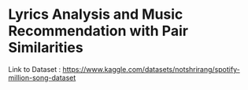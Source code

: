 # Lyrics Analysis and Music Recommendation with Pair Similarities

Link to Dataset : <a href="https://www.kaggle.com/datasets/notshrirang/spotify-million-song-dataset">https://www.kaggle.com/datasets/notshrirang/spotify-million-song-dataset</a>
